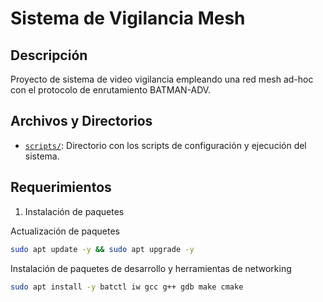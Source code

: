 # Sistema de Vigilancia Mesh

## Descripción

Proyecto de sistema de video vigilancia empleando una red mesh ad-hoc con el protocolo de enrutamiento BATMAN-ADV.

## Archivos y Directorios

- [`scripts/`](scripts/): Directorio con los scripts de configuración y ejecución del sistema.

## Requerimientos

1. Instalación de paquetes

Actualización de paquetes

```bash
sudo apt update -y && sudo apt upgrade -y
```

Instalación de paquetes de desarrollo y herramientas de networking

```bash
sudo apt install -y batctl iw gcc g++ gdb make cmake
```
